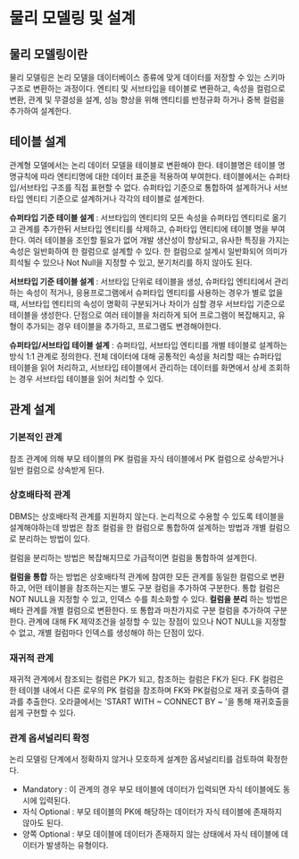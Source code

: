 # 물리 모델링 및 설계
## 물리 모델링이란
물리 모델링은 논리 모델을 데이터베이스 종류에 맞게 데이터를 저장할 수 있는 스키마 구조로 변환하는 과정이다. 엔티티 및 서브타입을 테이블로 변환하고, 속성을 컬럼으로 변환, 관계 및 무결성을 설계, 성능 향상을 위해 엔티티를 반정규화 하거나 중복 컬럼을 추가하여 설계한다.

## 테이블 설계
관계형 모델에서는 논리 데이터 모델을 테이블로 변환해야 한다. 테이블명은 테이블 명명규칙에 따라 엔티티명에 대한 데이터 표준을 적용하여 부여한다. 테이블에서는 슈퍼타입/서브타입 구조를 직접 표현할 수 없다. 슈퍼타입 기준으로 통합하여 설계하거나 서브타입 엔티티 기준으로 설계하거나 각각의 테이블로 설계한다.

__슈퍼타입 기준 테이블 설계__ : 서브타입의 엔티티의 모든 속성을 슈퍼타입 엔티티로 옮기고 관계를 추가한뒤 서브타입 엔티티를 삭제하고, 슈퍼타입 엔티티에 테이블 명을 부여한다. 여러 테이블을 조인할 필요가 없어 개발 생산성이 향상되고, 유사한 특징을 가지는 속성은 일반화하여 한 컬럼으로 설계할 수 있다. 한 컬럼으로 설계시 일반화되어 의미가 희석될 수 있으나 Not Null을 지정할 수 있고, 분기처리를 하지 않아도 된다.

__서브타입 기준 테이블 설계__ : 서브타입 단위로 테이블을 생성, 슈퍼타입 엔티티에서 관리하는 속성이 적거나, 응용프로그램에서 슈퍼타입 엔티티를 사용하는 경우가 별로 없을 때, 서브타입 엔티티의 속성이 명확히 구분되거나 차이가 심할 경우 서브타입 기준으로 테이블을 생성한다. 단점으로 여러 테이블을 처리하게 되어 프로그램이 복잡해지고, 유형이 추가되는 경우 테이블을 추가하고, 프로그램도 변경해야한다.

__슈퍼타입/서브타입 테이블 설계__ : 슈퍼타입, 서브타입 엔티티를 개별 테이블로 설계하는 방식 1:1 관계로 정의한다. 전체 데이터에 대해 공통적인 속성을 처리할 때는 슈퍼타입 테이블을 읽어 처리하고, 서브타입 테이블에서 관리하는 데이터를 화면에서 상세 조회하는 경우 서브타입 테이블을 읽어 처리할 수 있다.

## 관계 설계
### 기본적인 관계
참조 관계에 의해 부모 테이블의 PK 컬럼을 자식 테이블에서 PK 컬럼으로 상속받거나 일반 컬럼으로 상속받게 된다.

### 상호배타적 관계
DBMS는 상호배타적 관계를 지원하지 않는다. 논리적으로 수용할 수 있도록 테이블을 설계해야하는데 방법은 참조 컬럼을 한 컬럼으로 통합하여 설계하는 방법과 개별 컬럼으로 분리하는 방법이 있다.

컬럼을 분리하는 방법은 복잡해지므로 가급적이면 컬럼을 통합하여 설계한다.

__컬럼을 통합__ 하는 방법은 상호배타적 관계에 참여한 모든 관계를 동일한 컬럼으로 변환하고, 어떤 테이블을 참조하는지는 별도 구분 컬럼을 추가하여 구분한다. 통합 컬럼은 NOT NULL을 지정할 수 있고, 인덱스 수를 최소화할 수 있다.  __컬럼을 분리__ 하는 방법은 배타 관계를 개별 컬럼으로 변환한다. 또 통합과 마찬가지로 구분 컬럼을 추가하여 구분한다. 관계에 대해 FK 제약조건을 설정할 수 있는 장점이 있으나 NOT NULL을 지정할 수 없고, 개별 컬럼마다 인덱스를 생성해야 하는 단점이 있다. 

### 재귀적 관계
재귀적 관계에서 참조되는 컬럼은 PK가 되고, 참조하는 컬럼은 FK가 된다. FK 컬럼은 한 테이블 내에서 다른 로우의 PK 컬럼을 참조하며 FK와 PK컬럼으로 재귀 호출하여 결과를 추출한다. 오라클에서는 'START WITH ~ CONNECT BY ~ '을 통해 재귀호출을 쉽게 구현할 수 있다.

### 관계 옵셔널리티 확정
논리 모델링 단계에서 정확하지 않거나 모호하게 설계한 옵셔널리티를 검토하여 확정한다.
* Mandatory : 이 관계의 경우 부모 테이블에 데이터가 입력되면 자식 테이블에도 동시에 입력된다.
* 자식 Optional : 부모 테이블의 PK에 해당하는 데이터가 자식 테이블에 존재하지 않아도 된다.
* 양쪽 Optional : 부모 데이블에 데이터가 존재하지 않는 상태에서 자식 테이블에 데이터가 발생하는 유형이다.

